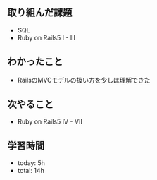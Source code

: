 ## 取り組んだ課題
- SQL
- Ruby on Rails5 I - III
## わかったこと
 - RailsのMVCモデルの扱い方を少しは理解できた

## 次やること
- Ruby on Rails5 IV - VII

## 学習時間    
- today: 5h
- total: 14h